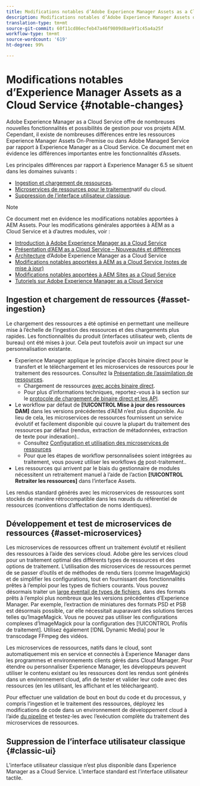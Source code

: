 ```yaml
---
title: Modifications notables d’Adobe Experience Manager Assets as a Cloud Service
description: Modifications notables d’Adobe Experience Manager Assets dans AEM Cloud Service par rapport à Adobe Experience Manager 6.5.
translation-type: tm+mt
source-git-commit: 60f11cd86ecfeb47a46f9809d8ae9f1c45a4a25f
workflow-type: tm+mt
source-wordcount: '619'
ht-degree: 99%

---
```



# Modifications notables d’Experience Manager Assets as a Cloud Service {#notable-changes}

Adobe Experience Manager as a Cloud Service offre de nombreuses nouvelles fonctionnalités et possibilités de gestion pour vos projets AEM. Cependant, il existe de nombreuses différences entre les ressources Experience Manager Assets On-Premise ou dans Adobe Managed Service par rapport à Experience Manager as a Cloud Service. Ce document met en évidence les différences importantes entre les fonctionnalités d’Assets.

Les principales différences par rapport à Experience Manager 6.5 se situent dans les domaines suivants :

* [Ingestion et chargement de ressources](#asset-ingestion).
* [Microservices de ressources pour le traitement](#asset-microservices)natif du cloud.
* [Suppression de l’interface utilisateur classique](#classic-ui).

>[!NOTE]
>
>Ce document met en évidence les modifications notables apportées à AEM Assets. Pour les modifications générales apportées à AEM as a Cloud Service et à d’autres modules, voir :
>
>* [Introduction à Adobe Experience Manager as a Cloud Service](/help/overview/introduction.md)
>* [Présentation d’AEM as a Cloud Service – Nouveautés et différences](/help/overview/what-is-new-and-different.md)
>* [Architecture](/help/core-concepts/architecture.md) d’Adobe Experience Manager as a Cloud Service
>* [Modifications notables apportées à AEM as a Cloud Service (notes de mise à jour)](/help/release-notes/aem-cloud-changes.md)
>* [Modifications notables apportées à AEM Sites as a Cloud Service](/help/sites-cloud/sites-cloud-changes.md)
>* [Tutoriels sur Adobe Experience Manager as a Cloud Service](https://docs.adobe.com/content/help/en/experience-manager-learn/cloud-service/overview.html)


## Ingestion et chargement de ressources {#asset-ingestion}

Le chargement des ressources a été optimisé en permettant une meilleure mise à l’échelle de l’ingestion des ressources et des chargements plus rapides. Les fonctionnalités du produit (interfaces utilisateur web, clients de bureau) ont été mises à jour. Cela peut toutefois avoir un impact sur une personnalisation existante.

* Experience Manager applique le principe d’accès binaire direct pour le transfert et le téléchargement et les microservices de ressources pour le traitement des ressources. Consultez la [Présentation de l’assimilation de ressources](/help/assets/asset-microservices-overview.md).
   * Chargement de ressources [avec accès binaire direct](/help/assets/asset-microservices-overview.md#asset-upload-with-direct-binary-access).
   * Pour plus d’informations techniques, reportez-vous à la section sur le [protocole de chargement de binaire direct et les API](/help/assets/developer-reference-material-apis.md#overview-binary-upload).
* Le workflow par défaut de **[!UICONTROL Mise à jour des ressources DAM]** dans les versions précédentes d’AEM n’est plus disponible. Au lieu de cela, les microservices de ressources fournissent un service évolutif et facilement disponible qui couvre la plupart du traitement des ressources par défaut (rendus, extraction de métadonnées, extraction de texte pour indexation)..
   * Consultez [Configuration et utilisation des microservices de ressources](/help/assets/asset-microservices-configure-and-use.md)
   * Pour que les étapes de workflow personnalisées soient intégrées au traitement, vous pouvez utiliser les workflows [de](/help/assets/asset-microservices-configure-and-use.md#post-processing-workflows) post-traitement..
* Les ressources qui arrivent par le biais du gestionnaire de modules nécessitent un retraitement manuel à l’aide de l’action **[!UICONTROL Retraiter les ressources]** dans l’interface Assets.

Les rendus standard générés avec les microservices de ressources sont stockés de manière rétrocompatible dans les nœuds du référentiel de ressources (conventions d’affectation de noms identiques).

## Développement et test de microservices de ressources {#asset-microservices}

Les microservices de ressources offrent un traitement évolutif et résilient des ressources à l’aide des services cloud. Adobe gère les services cloud pour un traitement optimal des différents types de ressources et des options de traitement. L’utilisation des microservices de ressources permet de se passer d’outils et de méthodes de rendu tiers (comme ImageMagick) et de simplifier les configurations, tout en fournissant des fonctionnalités prêtes à l’emploi pour les types de fichiers courants. Vous pouvez désormais traiter un [large éventail de types de fichiers](/help/assets/file-format-support.md), dans des formats prêts à l’emploi plus nombreux que les versions précédentes d’Experience Manager. Par exemple, l’extraction de miniatures des formats PSD et PSB est désormais possible, car elle nécessitait auparavant des solutions tierces telles qu’ImageMagick. Vous ne pouvez pas utiliser les configurations complexes d’ImageMagick pour la configuration des [!UICONTROL Profils de traitement]. Utilisez également [!DNL Dynamic Media] pour le transcodage FFmpeg des vidéos.

Les microservices de ressources, natifs dans le cloud, sont automatiquement mis en service et connectés à Experience Manager dans les programmes et environnements clients gérés dans Cloud Manager. Pour étendre ou personnaliser Experience Manager, les développeurs peuvent utiliser le contenu existant ou les ressources dont les rendus sont générés dans un environnement cloud, afin de tester et valider leur code avec des ressources (en les utilisant, les affichant et les téléchargeant).

Pour effectuer une validation de bout en bout du code et du processus, y compris l’ingestion et le traitement des ressources, déployez les modifications de code dans un environnement de développement cloud à l’aide [du pipeline](/help/implementing/cloud-manager/configure-pipeline.md) et testez-les avec l’exécution complète du traitement des microservices de ressources.

## Suppression de l’interface utilisateur classique {#classic-ui}

L’interface utilisateur classique n’est plus disponible dans Experience Manager as a Cloud Service. L’interface standard est l’interface utilisateur tactile.
